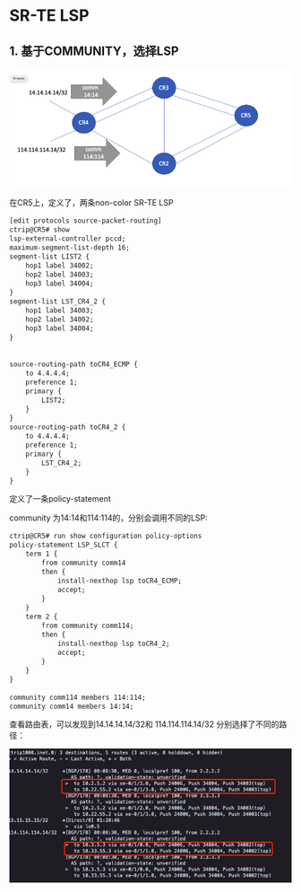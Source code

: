 #  SR-TE LSP

## 1. 基于COMMUNITY，选择LSP

![image-20200323003612152](img/image-20200323003612152.png)

在CR5上，定义了，两条non-color SR-TE LSP

```
[edit protocols source-packet-routing]
ctrip@CR5# show 
lsp-external-controller pccd;
maximum-segment-list-depth 16;
segment-list LIST2 {
    hop1 label 34002;
    hop2 label 34003;
    hop3 label 34004;
}
segment-list LST_CR4_2 {
    hop1 label 34003;
    hop2 label 34002;
    hop3 label 34004;
}


source-routing-path toCR4_ECMP {
    to 4.4.4.4;
    preference 1;
    primary {
        LIST2;
    }
}
source-routing-path toCR4_2 {
    to 4.4.4.4;
    preference 1;
    primary {
        LST_CR4_2;
    }
}
```



定义了一条policy-statement

community 为14:14和114:114的，分别会调用不同的LSP:

```
ctrip@CR5# run show configuration policy-options 
policy-statement LSP_SLCT {
    term 1 {
        from community comm14
        then {
            install-nexthop lsp toCR4_ECMP;
            accept;
        }
    }
    term 2 {
        from community comm114;
        then {
            install-nexthop lsp toCR4_2;
            accept;
        }
    }
}

community comm114 members 114:114;
community comm14 members 14:14;
```



查看路由表，可以发现到14.14.14.14/32和 114.114.114.14/32 分别选择了不同的路径：

![image-20200323004234415](img/image-20200323004234415.png)

